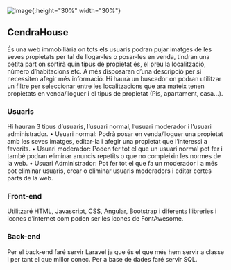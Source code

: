 ![Image](https://i.imgur.com/sOd5qYy.png){:height="30%" width="30%"}

## CendraHouse

És una web immobiliària on tots els usuaris podran pujar imatges de les seves
propietats per tal de llogar-les o posar-les en venda, tindran una petita part on sortirà quin tipus de
propietat és, el preu la localització, número d’habitacions etc. A més disposaran d’una descripció
per si necessiten afegir més informació. Hi haurà un buscador on podran utilitzar un filtre per
seleccionar entre les localitzacions que ara mateix tenen propietats en venda/lloguer i el tipus de
propietat (Pis, apartament, casa...).

### Usuaris

Hi hauran 3 tipus d’usuaris, l’usuari normal, l’usuari moderador i l’usuari administrador.
• Usuari normal: Podrà posar en venda/lloguer una propietat amb les seves imatges, editar-la i
afegir una propietat que l’interessi a favorits.
• Usuari moderador: Poden fer tot el que un usuari normal pot fer i també podran eliminar
anuncis repetits o que no compleixin les normes de la web.
• Usuari Administrador: Pot fer tot el que fa un moderador i a més pot eliminar usuaris, crear
o eliminar usuaris moderadors i editar certes parts de la web.


### Front-end

Utilitzaré HTML, Javascript, CSS, Angular, Bootstrap i diferents llibreries i icones d’internet com
poden ser les icones de FontAwesome.

### Back-end

Per el back-end faré servir Laravel ja que és el que més hem servir a classe i per tant el que millor
conec. Per a base de dades faré servir SQL.
